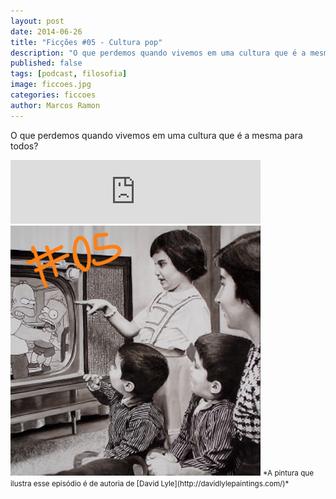 ```yaml
---
layout: post
date: 2014-06-26
title: "Ficções #05 - Cultura pop"
description: "O que perdemos quando vivemos em uma cultura que é a mesma para todos?"
published: false
tags: [podcast, filosofia]
image: ficcoes.jpg
categories: ficcoes
author: Marcos Ramon
---
```


O que perdemos quando vivemos em uma cultura que é a mesma para todos?
     
<iframe src="https://anchor.fm/podcastficcoes/embed/episodes/Cultura-pop-e47jcv/a-aggkvr" height="102px" width="400px" frameborder="0" scrolling="no"></iframe>

<img src="/assets/images/05_50.png" height="400" width="400" alt="David Lyle">
<small>*A pintura que ilustra esse episódio é de autoria de [David Lyle](http://davidlylepaintings.com/)*</small>
